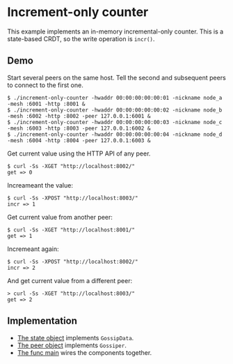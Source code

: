# Increment-only counter

This example implements an in-memory incremental-only counter.
This is a state-based CRDT, so the write operation is `incr()`.

## Demo

Start several peers on the same host.
Tell the second and subsequent peers to connect to the first one.

```
$ ./increment-only-counter -hwaddr 00:00:00:00:00:01 -nickname node_a -mesh :6001 -http :8001 &
$ ./increment-only-counter -hwaddr 00:00:00:00:00:02 -nickname node_b -mesh :6002 -http :8002 -peer 127.0.0.1:6001 &
$ ./increment-only-counter -hwaddr 00:00:00:00:00:03 -nickname node_c -mesh :6003 -http :8003 -peer 127.0.0.1:6002 &
$ ./increment-only-counter -hwaddr 00:00:00:00:00:04 -nickname node_d -mesh :6004 -http :8004 -peer 127.0.0.1:6003 &
```

Get current value using the HTTP API of any peer.

```
$ curl -Ss -XGET "http://localhost:8002/"
get => 0
```

Increameant the value:
```
$ curl -Ss -XPOST "http://localhost:8003/"
incr => 1
```

Get current value from another peer:
```
$ curl -Ss -XGET "http://localhost:8001/"
get => 1
```
Incremeant again:
```
$ curl -Ss -XPOST "http://localhost:8002/"
incr => 2
```
And get current value from a different peer:
```
> curl -Ss -XGET "http://localhost:8003/"
get => 2
```


## Implementation

- [The state object](/examples/increment-only-counter/state.go) implements `GossipData`.
- [The peer object](/examples/increment-only-counter/peer.go) implements `Gossiper`.
- [The func main](/examples/increment-only-counter/main.go) wires the components together.
